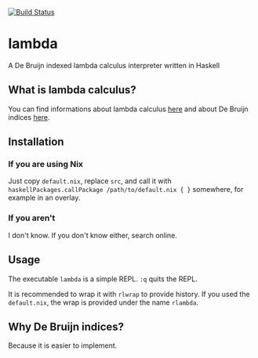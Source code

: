 [![Build Status](https://travis-ci.org/luc65r/lambda.svg?branch=master)](https://travis-ci.org/luc65r/lambda)

# lambda

A De Bruijn indexed lambda calculus interpreter written in Haskell


## What is lambda calculus?

You can find informations about lambda calculus [here](https://en.wikipedia.org/wiki/Lambda_calculus)
and about De Bruijn indices [here](https://en.wikipedia.org/wiki/De_Bruijn_index).


## Installation

### If you are using Nix

Just copy `default.nix`, replace `src`, and call it with
`haskellPackages.callPackage /path/to/default.nix { }` somewhere, for example in an overlay.

### If you aren't

I don't know. If you don't know either, search online.


## Usage

The executable `lambda` is a simple REPL.
`:q` quits the REPL.

It is recommended to wrap it with `rlwrap` to provide history.
If you used the `default.nix`, the wrap is provided under the name `rlambda`.


## Why De Bruijn indices?

Because it is easier to implement.
